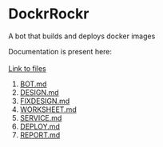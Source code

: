 
# DockrRockr
A bot that builds and deploys docker images

Documentation is present here:<br/> <br/>
[Link to files](https://github.ncsu.edu/jsharda/DockrRockr/tree/master/doc) <br/>
1. [BOT.md](https://github.ncsu.edu/jsharda/DockrRockr/blob/master/doc/BOT.md) <br/>
2. [DESIGN.md](https://github.ncsu.edu/jsharda/DockrRockr/blob/master/doc/DESIGN.md) <br/>
3. [FIXDESIGN.md](https://github.ncsu.edu/jsharda/DockrRockr/blob/master/doc/FIXDESIGN.md)<br/>
4. [WORKSHEET.md](https://github.ncsu.edu/jsharda/DockrRockr/blob/master/doc/WORKSHEET.md)<br/>
5. [SERVICE.md](https://github.ncsu.edu/jsharda/DockrRockr/blob/master/doc/SERVICE.md)<br/>
6. [DEPLOY.md](https://github.ncsu.edu/jsharda/DockrRockr/blob/master/doc/DEPLOY.md)
7. [REPORT.md](https://github.ncsu.edu/jsharda/DockrRockr/blob/master/doc/REPORT.md)
